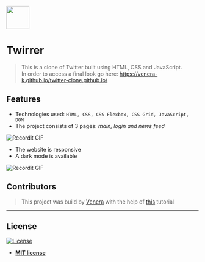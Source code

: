 <a href="https://venera-k.github.io/twitter-clone.github.io/"><img src="https://image.flaticon.com/icons/svg/733/733579.svg" width="60px" height= "60px"></a>

# Twirrer

> This is a clone of Twitter built using HTML, CSS and JavaScript.   
> In order to access a final look go here: https://venera-k.github.io/twitter-clone.github.io/

## Features

- Technologies used: `HTML, CSS, CSS Flexbox, CSS Grid, JavaScript, DOM`
- The project consists of 3 pages: *main, login and news feed*

![Recordit GIF](http://g.recordit.co/fNSDk57CDs.gif)

- The website is responsive  
- A dark mode is available  
  
![Recordit GIF](http://g.recordit.co/Gy7bXFQzqa.gif)  

## Contributors

> This project was build by <a href="https://github.com/venera-k" target="_blank">Venera</a> with the help of <a href="https://skl.sh/3cXZnRU" target="_blank">this</a> tutorial

---


## License

[![License](http://img.shields.io/:license-mit-blue.svg?style=flat-square)](http://badges.mit-license.org)

- **[MIT license](http://opensource.org/licenses/mit-license.php)**

